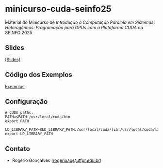 # minicurso-cuda-seinfo25
Material do Minicurso de *Introdução à Computação Paralela em Sistemas Heterogêneos: Programação para GPUs com a Plataforma CUDA* da SEINFO 2025

## Slides

[[Slides]](slides/minicurso-computacao-heterogenea-cuda.md.slides.pdf)

## Código dos Exemplos

[Exemplos](src/exemplos-minicurso-cuda)

## Configuração

```
# CUDA paths.
PATH=$PATH:/usr/local/cuda/bin
export PATH

LD_LIBRARY_PATH=$LD_LIBRARY_PATH:/usr/local/cuda/lib:/usr/local/cuda/lib64
export LD_LIBRARY_PATH
```

## Contato

* Rogério Gonçalves (rogerioag@utfpr.edu.br)

